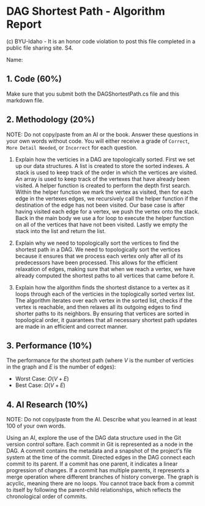 # DAG Shortest Path - Algorithm Report

(c) BYU-Idaho - It is an honor code violation to post this file completed in a public file sharing site. S4.

Name: 

## 1. Code (60%)

Make sure that you submit both the DAGShortestPath.cs file and this markdown file.

## 2. Methodology (20%)

NOTE: Do not copy/paste from an AI or the book.  Answer these questions in your own words without code.  You will either receive a grade of `Correct`, `More Detail Needed`, or `Incorrect` for each question.

1. Explain how the verticies in a DAG are topologically sorted.
First we set up our data structures. A list is created to store the sorted indexes. A stack is used to keep track of the order in which the vertices are visited. An array is used to keep track of the vertexes that have already been visited. A helper function is created to perform the depth first search. Within the helper function we mark the vertex as visited, then for each edge in the vertexes edges, we recursively call the helper function if the destination of the edge has not been visited. Our base case is after having visited each edge for a vertex, we push the vertex onto the stack. Back in the main body we use a for loop to execute the helper function on all of the vertices that have not been visited. Lastly we empty the stack into the list and return the list.

2. Explain why we need to topologically sort the vertices to find the shortest path in a DAG.
We need to topologically sort the vertices because it ensures that we process each vertex only after all of its predecessors have been processed. This allows for the efficient relaxation of edges, making sure that when we reach a vertex, we have already computed the shortest paths to all vertices that came before it.

3. Explain how the algorithm finds the shortest distance to a vertex as it loops through each of the verticies in the toplogically sorted vertex list.
The algorithm iterates over each vertex in the sorted list, checks if the vertex is reachable, and then relaxes all its outgoing edges to find shorter paths to its neighbors. By ensuring that vertices are sorted in topological order, it guarantees that all necessary shortest path updates are made in an efficient and correct manner.

## 3. Performance (10%)

The performance for the shortest path (where $V$ is the number of verticies in the graph and $E$ is the number of edges):

* Worst Case: $O(V + E)$
* Best Case: $\Omega(V + E)$

## 4. AI Research (10%)

NOTE: Do not copy/paste from the AI.  Describe what you learned in at least 100 of your own words.

Using an AI, explore the use of the DAG data structure used in the Git version control softare.
Each commit in Git is represented as a node in the DAG. A commit contains the metadata and a snapshot of the project's file system at the time of the commit. Directed edges in the DAG connect each commit to its parent. If a commit has one parent, it indicates a linear progression of changes. If a commit has multiple parents, it represents a merge operation where different branches of history converge. The graph is acyclic, meaning there are no loops. You cannot trace back from a commit to itself by following the parent-child relationships, which reflects the chronological order of commits.
